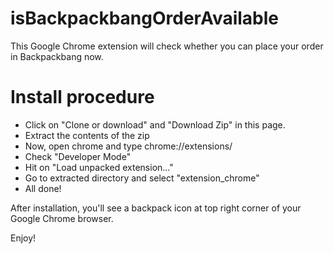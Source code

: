 # isBackpackbangOrderAvailable
This Google Chrome extension will check whether you can place your order in Backpackbang now.

# Install procedure

- Click on "Clone or download" and "Download Zip" in this page.
- Extract the contents of the zip
- Now, open chrome and type chrome://extensions/
- Check "Developer Mode"
- Hit on "Load unpacked extension..."
- Go to extracted directory and select "extension_chrome"
- All done! 

After installation, you'll see a backpack icon at top right corner of your Google Chrome browser. 


Enjoy!
